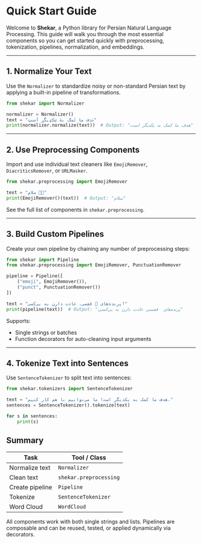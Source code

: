 # Quick Start Guide

Welcome to **Shekar**, a Python library for Persian Natural Language Processing. This guide will walk you through the most essential components so you can get started quickly with preprocessing, tokenization, pipelines, normalization, and embeddings.

---

## 1. Normalize Your Text

Use the `Normalizer` to standardize noisy or non-standard Persian text by applying a built-in pipeline of transformations.

```python
from shekar import Normalizer

normalizer = Normalizer()
text = "ۿدف ما ػمګ بۀ ێڪډيڱڕ أښټ"
print(normalizer.normalize(text))  # Output: "هدف ما کمک به یکدیگر است"
```

---

## 2. Use Preprocessing Components

Import and use individual text cleaners like `EmojiRemover`, `DiacriticsRemover`, or `URLMasker`.

```python
from shekar.preprocessing import EmojiRemover

text = "سلام 🌹😊"
print(EmojiRemover()(text))  # Output: "سلام"
```

See the full list of components in `shekar.preprocessing`.

---

## 3. Build Custom Pipelines

Create your own pipeline by chaining any number of preprocessing steps:

```python
from shekar import Pipeline
from shekar.preprocessing import EmojiRemover, PunctuationRemover

pipeline = Pipeline([
    ("emoji", EmojiRemover()),
    ("punct", PunctuationRemover())
])

text = "پرنده‌های 🐔 قفسی، عادت دارن به بی‌کسی!"
print(pipeline(text))  # Output: "پرنده‌های  قفسی عادت دارن به بی‌کسی"
```

Supports:
- Single strings or batches
- Function decorators for auto-cleaning input arguments

---

## 4. Tokenize Text into Sentences

Use `SentenceTokenizer` to split text into sentences:

```python
from shekar.tokenizers import SentenceTokenizer

text = "هدف ما کمک به یکدیگر است! ما می‌توانیم با هم کار کنیم."
sentences = SentenceTokenizer().tokenize(text)

for s in sentences:
    print(s)
```


## Summary

| Task           | Tool / Class         |
|----------------|----------------------|
| Normalize text | `Normalizer`         |
| Clean text     | `shekar.preprocessing` |
| Create pipeline| `Pipeline`           |
| Tokenize       | `SentenceTokenizer`  |
| Word Cloud   | `WordCloud`           |

All components work with both single strings and lists. Pipelines are composable and can be reused, tested, or applied dynamically via decorators.
